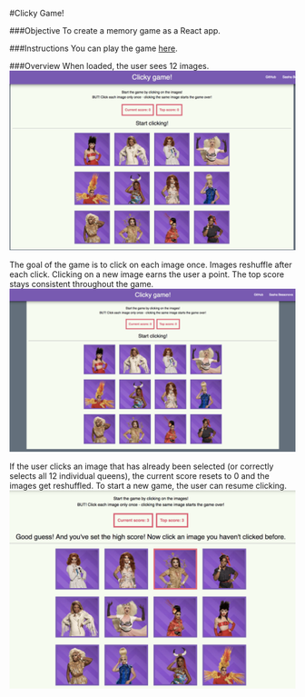 #Clicky Game!

###Objective
To create a memory game as a React app. 

###Instructions
You can play the game [here](https://sashikers.github.io/react-clicky-game/).

###Overview
When loaded, the user sees 12 images. 
![initial](/public/assets/screenshots/initial.png)

The goal of the game is to click on each image once. Images reshuffle after each click. Clicking on a new image earns the user a point. The top score stays consistent throughout the game. 
![correct guess](/public/assets/screenshots/correctguess.png)

If the user clicks an image that has already been selected (or correctly selects all 12 individual queens), the current score resets to 0 and the images get reshuffled. To start a new game, the user can resume clicking. 
![wrong guess](/public/assets/screenshots/wrongguess.png)


